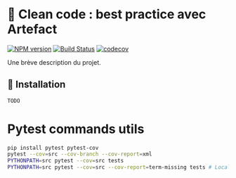 # 📘 Clean code : best practice avec Artefact

[![NPM version](https://img.shields.io/npm/v/Python_Best_Practices.svg)](https://www.npmjs.com/package/Python_Best_Practices)
[![Build Status](https://travis-ci.com/segandiaye/Python_Best_Practices.svg?branch=feat/test-ci_cd)](https://travis-ci.com/segandiaye/Python_Best_Practices)
[![codecov](https://codecov.io/gh/segandiaye/Python_Best_Practices/branch/feat%2Ftest-ci_cd/graph/badge.svg)](https://codecov.io/gh/segandiaye/Python_Best_Practices)



Une brève description du projet.

## 🚀 Installation

```bash
TODO
```

# Pytest commands utils

```bash
pip install pytest pytest-cov
pytest --cov=src --cov-branch --cov-report=xml
PYTHONPATH=src pytest --cov=src tests
PYTHONPATH=src pytest --cov=src --cov-report=term-missing tests # Locally
```